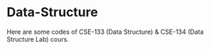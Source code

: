 # Data-Structure
Here are some codes of CSE-133 (Data Structure) & CSE-134 (Data Structure Lab) cours.
